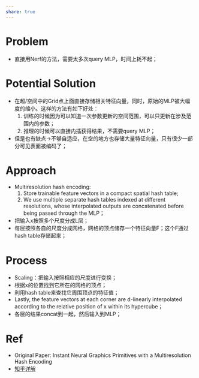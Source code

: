 ```yaml
---
share: true
---
```


# Problem
- 直接用Nerf的方法，需要太多次query MLP，时间上耗不起；

# Potential Solution
- 在超/空间中的Grid点上面直接存储相关特征向量，同时，原始的MLP被大幅度的缩小。这样的方法有如下好处：
	1. 训练的时候因为可以知道一次参数更新的空间范围，可以只更新在涉及范围内的参数；
	2. 推理的时候可以直接内插获得结果，不需要query MLP；
- 但是也有缺点→不够自适应，在空的地方也存储大量特征向量，只有很少一部分可见表面被编码了；

# Approach

- Multiresolution hash encoding: 
	1. Store trainable feature vectors in a compact spatial hash table;
	2. We use multiple separate hash tables indexed at different resolutions, whose interpolated outputs are concatenated before being passed through the MLP；
- 把输入x按照多个尺度分成L层；
- 每层按照各自的尺度分成网格，网格的顶点储存一个特征向量F；这个F通过hash table存储起来；

# Process
- Scaling：把输入按照相应的尺度进行变换；
- 根据x的位置找到它所在的网格的顶点；
- 利用hash table来查找它周围顶点的特征值；
- Lastly, the feature vectors at each corner are d-linearly interpolated according to the relative position of x within its hypercube；
- 各层的结果concat到一起，然后输入到MLP；

# Ref
- Original Paper: Instant Neural Graphics Primitives with a Multiresolution Hash Encoding
- [知乎详解](https://zhuanlan.zhihu.com/p/631284285)